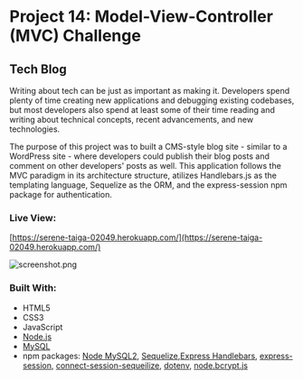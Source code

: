 # Project 14: Model-View-Controller (MVC) Challenge
## Tech Blog
Writing about tech can be just as important as making it. Developers spend plenty of time creating new applications and debugging existing codebases, but most developers also spend at least some of their time reading and writing about technical concepts, recent advancements, and new technologies.

The purpose of this project was to built a CMS-style blog site - similar to a WordPress site - where developers could publish their blog posts and comment on other developers' posts as well. This application follows the MVC paradigm in its architecture structure, atilizes Handlebars.js as the templating language, Sequelize as the ORM, and the express-session npm package for authentication.

### Live View:
[https://serene-taiga-02049.herokuapp.com/](https://serene-taiga-02049.herokuapp.com/)

![screenshot.png](/../main/assets/images/screenshot.png)

### Built With:
- HTML5
- CSS3
- JavaScript
- [Node.js](https://nodejs.org/en/)
- [MySQL](https://dev.mysql.com/doc/)
- npm packages: [Node MySQL2](https://github.com/sidorares/node-mysql2#readme), [Sequelize](https://sequelize.org/),[Express Handlebars](https://github.com/express-handlebars/express-handlebars), [express-session](https://github.com/expressjs/session#readme), [connect-session-sequeilize](https://github.com/mweibel/connect-session-sequelize), [dotenv](https://github.com/motdotla/dotenv#readme), [node.bcrypt.js](https://github.com/kelektiv/node.bcrypt.js#readme)